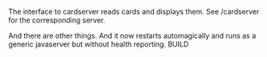 The interface to cardserver reads cards and displays them. See /cardserver for the corresponding server.

And there are other things. And it now restarts automagically and runs as a generic javaserver but without health reporting. BUILD
